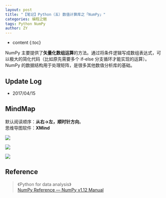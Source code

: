 ```yaml
---
layout: post
title: "【笔记】Python（五）数值计算库之「NumPy」"
categories: 编程之魅
tags: Python NumPy
author: ZY
---
```


* content
{:toc}

NumPy 主要提供了**矢量化数组运算**的方法。通过将条件逻辑写成数组表达式，可以极大的简化代码（比如原先需要多个 if-else 分支循环才能实现的运算）。NumPy 的数据结构用于处理矩阵，是很多其他数值分析库的基础。




## Update Log
- 2017/04/15

## MindMap
默认阅读顺序：**从右→左，顺时针方向**。<br>
思维导图软件：**XMind**

![](https://raw.githubusercontent.com/woaielf/woaielf.github.io/master/_posts/Pic/1704/170415-1.png)

![](https://raw.githubusercontent.com/woaielf/woaielf.github.io/master/_posts/Pic/1704/170415-2.png)

![](https://raw.githubusercontent.com/woaielf/woaielf.github.io/master/_posts/Pic/1704/170415-3.png)

## Reference
> 《Python for data analysis》 <br>
[NumPy Reference — NumPy v1.12 Manual](https://docs.scipy.org/doc/numpy/reference/?v=20170515184114)

